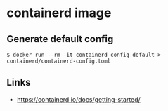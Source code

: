 
# containerd image

## Generate default config
```
$ docker run --rm -it containerd config default > containerd/containerd-config.toml
```

## Links
- https://containerd.io/docs/getting-started/